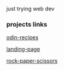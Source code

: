 just trying web dev

### projects links
[odin-recipes](https://sxpphickat.github.io/odin-projects/odin-recipes/)

[landing-page](https://sxpphickat.github.io/odin-projects/landing-page/)

[rock-paper-scissors](https://sxpphickat.github.io/odin-projects/rock-paper-scissors/)

